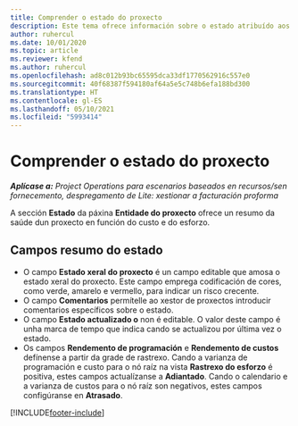 ```yaml
---
title: Comprender o estado do proxecto
description: Este tema ofrece información sobre o estado atribuído aos proxectos en Dynamics 365 Project Operations.
author: ruhercul
ms.date: 10/01/2020
ms.topic: article
ms.reviewer: kfend
ms.author: ruhercul
ms.openlocfilehash: ad8c012b93bc65595dca33df1770562916c557e0
ms.sourcegitcommit: 40f68387f594180af64a5e5c748b6efa188bd300
ms.translationtype: HT
ms.contentlocale: gl-ES
ms.lasthandoff: 05/10/2021
ms.locfileid: "5993414"
---
```

# <a name="understand-project-status"></a>Comprender o estado do proxecto

_**Aplícase a:** Project Operations para escenarios baseados en recursos/sen fornecemento, despregamento de Lite: xestionar a facturación proforma_


A sección **Estado** da páxina **Entidade do proxecto** ofrece un resumo da saúde dun proxecto en función do custo e do esforzo.


## <a name="status-summary-fields"></a>Campos resumo do estado

- O campo **Estado xeral do proxecto** é un campo editable que amosa o estado xeral do proxecto. Este campo emprega codificación de cores, como verde, amarelo e vermello, para indicar un risco crecente. 
- O campo **Comentarios** permítelle ao xestor de proxectos introducir comentarios específicos sobre o estado. 
- O campo **Estado actualizado o** non é editable. O valor deste campo é unha marca de tempo que indica cando se actualizou por última vez o estado.
- Os campos **Rendemento de programación** e **Rendemento de custos** defínense a partir da grade de rastrexo. Cando a varianza de programación e custo para o nó raíz na vista **Rastrexo do esforzo** é positiva, estes campos actualízanse a **Adiantado**. Cando o calendario e a varianza de custos para o nó raíz son negativos, estes campos configúranse en **Atrasado**.


[!INCLUDE[footer-include](../includes/footer-banner.md)]
